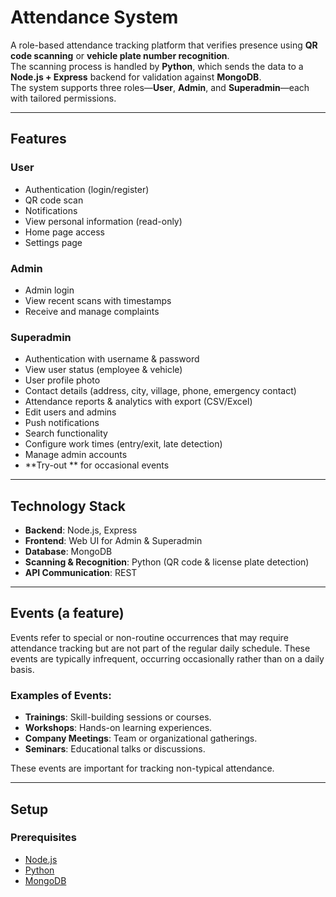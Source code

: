 # Attendance System

A role-based attendance tracking platform that verifies presence using **QR code scanning** or **vehicle plate number recognition**.  
The scanning process is handled by **Python**, which sends the data to a **Node.js + Express** backend for validation against **MongoDB**.  
The system supports three roles—**User**, **Admin**, and **Superadmin**—each with tailored permissions.

---

##  Features

### User
- Authentication (login/register)
- QR code scan
- Notifications
- View personal information (read-only)
- Home page access
- Settings page

### Admin
- Admin login
- View recent scans with timestamps
- Receive and manage complaints

### Superadmin
- Authentication with username & password
- View user status (employee & vehicle)
- User profile photo
- Contact details (address, city, village, phone, emergency contact)
- Attendance reports & analytics with export (CSV/Excel)
- Edit users and admins
- Push notifications
- Search functionality
- Configure work times (entry/exit, late detection)
- Manage admin accounts
- **Try-out ** for occasional events

---

##  Technology Stack

- **Backend**: Node.js, Express
- **Frontend**: Web UI for Admin & Superadmin
- **Database**: MongoDB
- **Scanning & Recognition**: Python (QR code & license plate detection)
- **API Communication**: REST

---

## Events (a feature)

Events refer to special or non-routine occurrences that may require attendance tracking but are not part of the regular daily schedule. These events are typically infrequent, occurring occasionally rather than on a daily basis.

### Examples of Events:
- **Trainings**: Skill-building sessions or courses.
- **Workshops**: Hands-on learning experiences.
- **Company Meetings**: Team or organizational gatherings.
- **Seminars**: Educational talks or discussions.

These events are important for tracking non-typical attendance.

---
##  Setup

### Prerequisites
- [Node.js](https://nodejs.org/) 
- [Python](https://www.python.org/downloads/) 
- [MongoDB](https://www.mongodb.com/try/download/community)


